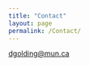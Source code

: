 ```yaml
---
title: "Contact"
layout: page
permalink: /Contact/
---
```



[dgolding@mun.ca](mailto:dgolding@mun.ca)
